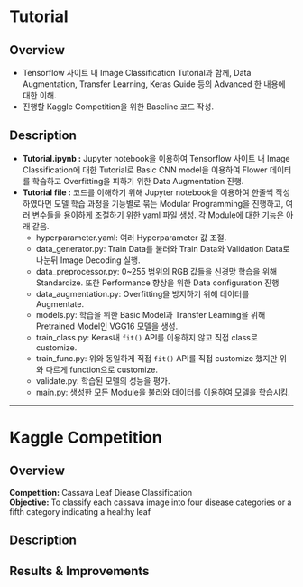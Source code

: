 # Tutorial

## Overview
+ Tensorflow 사이트 내 Image Classification Tutorial과 함께, Data Augmentation, Transfer Learning, Keras Guide 등의 Advanced 한 내용에 대한 이해.
+ 진행할 Kaggle Competition을 위한 Baseline 코드 작성.

## Description
+ **Tutorial.ipynb :** Jupyter notebook을 이용하여 Tensorflow 사이트 내 Image Classification에 대한 Tutorial로 Basic CNN model을 이용하여 Flower 데이터를 학습하고 Overfitting을 피하기 위한 Data Augmentation 진행.    
+ **Tutorial file :** 코드를 이해하기 위해 Jupyter notebook을 이용하여 한줄씩 작성하였다면 모델 학습 과정을 기능별로 묶는 Modular Programming을 진행하고, 여러 변수들을 용이하게 조절하기 위한 yaml 파일 생성. 각 Module에 대한 기능은 아래 같음.
  + hyperparameter.yaml: 여러 Hyperparameter 값 조절.
  + data_generator.py: Train Data를 불러와 Train Data와 Validation Data로 나눈뒤 Image Decoding 실행. 
  + data_preprocessor.py: 0~255 범위의 RGB 값들을 신경망 학습을 위해 Standardize. 또한 Performance 향상을 위한 Data configuration 진행
  + data_augmentation.py: Overfitting을 방지하기 위해 데이터를 Augmentate.
  + models.py: 학습을 위한 Basic Model과 Transfer Learning을 위해 Pretrained Model인 VGG16 모델을 생성.
  + train_class.py: Keras내 `fit()` API를 이용하지 않고 직접 class로 customize.
  + train_func.py: 위와 동일하게 직접 `fit()` API를 직접 customize 했지만 위와 다르게 function으로 customize.
  + validate.py: 학습된 모델의 성능을 평가.
  + main.py: 생성한 모든 Module을 불러와 데이터를 이용하여 모델을 학습시킴.

* * *

# Kaggle Competition
## Overview
**Competition:** Cassava Leaf Diease Classification <br>
**Objective:** To classify each cassava image into four disease categories or a fifth category indicating a healthy leaf

## Description

## Results & Improvements
